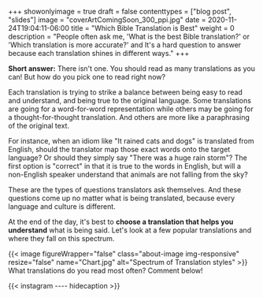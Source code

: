 +++
showonlyimage = true
draft = false
contenttypes = ["blog post", "slides"]
image = "coverArtComingSoon_300_ppi.jpg"
date = 2020-11-24T19:04:11-06:00
title = "Which Bible Translation is Best"
weight = 0
description = "People often ask me, 'What is the best Bible translation?' or 'Which translation is more accurate?' and It's a hard question to answer because each translation shines in different ways."
+++

**Short answer:** There isn't one. You should read as many translations as you can! But how do you pick one to read right now?

Each translation is trying to strike a balance between being easy to read and understand, and being true to the original language. Some translations are going for a word-for-word representation while others may be going for a thought-for-thought translation. And others are more like a paraphrasing of the original text.

For instance, when an idiom like "It rained cats and dogs" is translated from English, should the translator map those exact words onto the target language? Or should they simply say "There was a huge rain storm"? The first option is "correct" in that it is true to the words in English, but will a non-English speaker understand that animals are not falling from the sky? 

These are the types of questions translators ask themselves. And these questions come up no matter what is being translated, because every language and culture is different.

At the end of the day, it's best to **choose a translation that helps you understand** what is being said. Let's look at a few popular translations and where they fall on this spectrum.

{{< image figureWrapper="false" class="about-image img-responsive" resize="false"  name="Chart.jpg" alt="Spectrum of Translation styles" >}}
<br>
What translations do you read most often? Comment below!

{{< instagram ---- hidecaption >}}